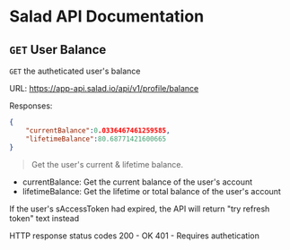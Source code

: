 # Salad API Documentation

## `GET` User Balance
`GET` the autheticated user's balance

URL: https://app-api.salad.io/api/v1/profile/balance

Responses:
```json
{
    "currentBalance":0.0336467461259585,
    "lifetimeBalance":80.68771421600665
}
```

> Get the user's current & lifetime balance.
* currentBalance: Get the current balance of the user's account
* lifetimeBalance: Get the lifetime or total balance of the user's account

If the user's sAccessToken had expired, the API will return "try refresh token" text instead

HTTP response status codes
200	- OK
401 - Requires authetication